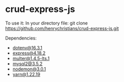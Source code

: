 # crud-express-js

To use it: In your directory file: git clone https://github.com/henrychristians/crud-express-js.git

Dependencies:
- dotenv@16.3.1
- express@4.18.2
- multer@1.4.5-lts.1
- mysql2@3.5.2
- nodemon@3.0.1
- yarn@1.22.19

